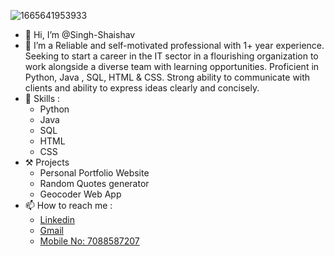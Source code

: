 ![1665641953933](https://user-images.githubusercontent.com/115866799/204979046-1fe0ce6a-c417-4d76-b795-4078c07b15cd.jpg)

- 👋 Hi, I’m @Singh-Shaishav
- 👀 I’m a Reliable and self-motivated professional with 1+ year experience. Seeking to start a career in the IT sector in a flourishing organization to work alongside a diverse team with learning opportunities.  Proficient
          in Python, Java , SQL, HTML &
          CSS. Strong ability to
          communicate with clients and ability to express ideas clearly and concisely.
- 🌱 Skills :
     - Python
     - Java
     - SQL
     - HTML
     - CSS 
- ⚒️ Projects
     - Personal Portfolio Website 
     - Random Quotes generator 
     - Geocoder Web App 
- 📫 How to reach me :
     - [Linkedin](https://www.linkedin.com/in/27-shaishavsingh/)
     - [Gmail](mailto:27.shaishavsingh@gmail.com)
     - [Mobile No: 7088587207 ](tel:+917088587207)

<!---
Singh-Shaishav/Singh-Shaishav is a ✨ special ✨ repository because its `README.md` (this file) appears on your GitHub profile.
You can click the Preview link to take a look at your changes.
--->
